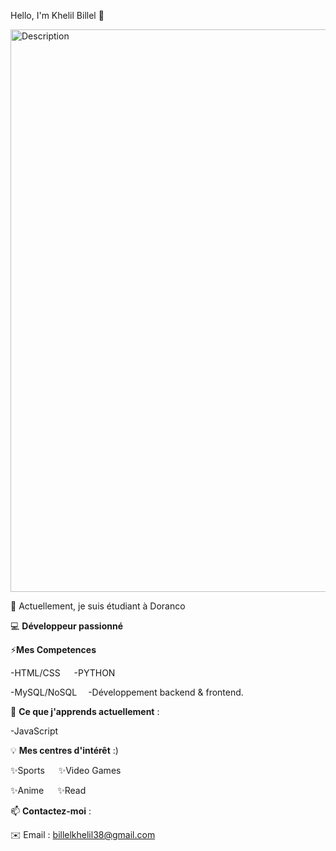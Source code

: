  Hello, I'm Khelil Billel 👋


<img src="https://i.gifer.com/NdRT.gif" alt="Description" width="900">


🔭 Actuellement, je suis étudiant à Doranco

💻 **Développeur passionné** 


⚡**Mes Competences** 

-HTML/CSS &emsp;    -PYTHON

-MySQL/NoSQL&emsp;  -Développement backend & frontend.


🌱 **Ce que j'apprends actuellement** :

-JavaScript

💡 **Mes centres d'intérêt** :)

✨Sports   &emsp; ✨Video Games

✨Anime &emsp; ✨Read


📫 **Contactez-moi** :

✉️ Email : billelkhelil38@gmail.com

<!--
**billel2301/billel2301** is a ✨ _special_ ✨ repository because its `README.md` (this file) appears on your GitHub profile.

Here are some ideas to get you started:

- 🔭 I’m currently working on ...
- 🌱 I’m currently learning ...
- 👯 I’m looking to collaborate on ...
- 🤔 I’m looking for help with ...
- 💬 Ask me about ...
- 📫 How to reach me: ...
- 😄 Pronouns: ...
- ⚡ Fun fact: ...
-->
